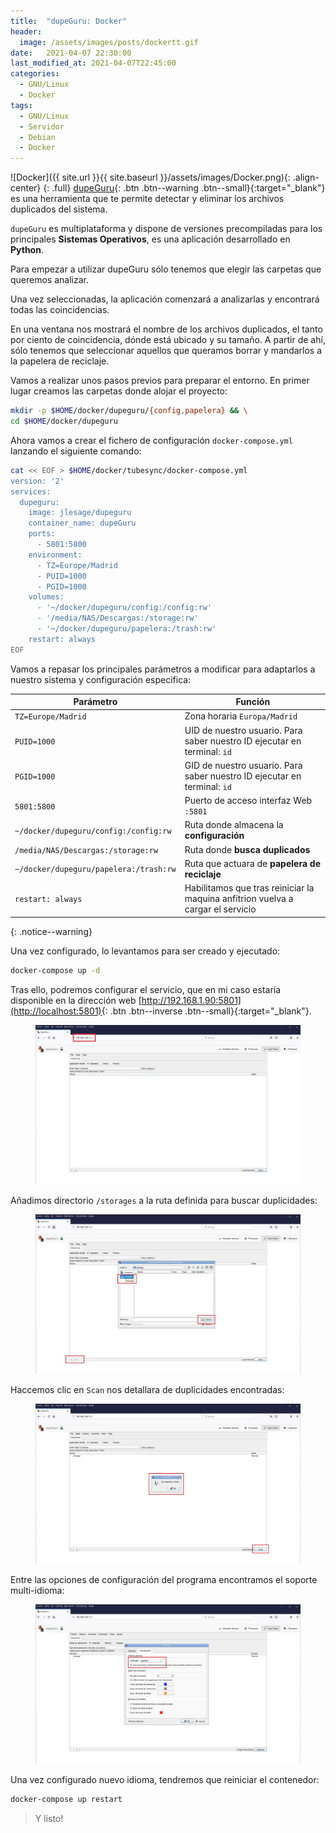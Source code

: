```yaml
---
title:  "dupeGuru: Docker"
header:
  image: /assets/images/posts/dockertt.gif
date:   2021-04-07 22:30:00
last_modified_at: 2021-04-07T22:45:00
categories:
  - GNU/Linux
  - Docker
tags:
  - GNU/Linux
  - Servidor
  - Debian
  - Docker
---
```


![Docker]({{ site.url }}{{ site.baseurl }}/assets/images/Docker.png){: .align-center}
{: .full}
[dupeGuru](https://dupeguru.voltaicideas.net/){: .btn .btn--warning .btn--small}{:target="_blank"} es una herramienta que te permite detectar y eliminar los archivos duplicados del sistema.

`dupeGuru` es multiplataforma y dispone de versiones precompiladas para los principales **Sistemas Operativos**, es una aplicación desarrollado en **Python**.

Para empezar a utilizar dupeGuru sólo tenemos que elegir las carpetas que queremos analizar. 

Una vez seleccionadas, la aplicación comenzará a analizarlas y encontrará todas las coincidencias. 

En una ventana nos mostrará el nombre de los archivos duplicados, el tanto por ciento de coincidencia, dónde está ubicado y su tamaño. A partir de ahí, sólo tenemos que seleccionar aquellos que queramos borrar y mandarlos a la papelera de reciclaje.

Vamos a realizar unos pasos previos para preparar el entorno. En primer lugar creamos las carpetas donde alojar el proyecto:

```bash
mkdir -p $HOME/docker/dupeguru/{config,papelera} && \
cd $HOME/docker/dupeguru
```

Ahora vamos a crear el fichero de configuración `docker-compose.yml` lanzando el siguiente comando:

```bash
cat << EOF > $HOME/docker/tubesync/docker-compose.yml
version: '2'
services:
  dupeguru:
    image: jlesage/dupeguru
    container_name: dupeGuru
    ports:
      - 5801:5800
    environment:
      - TZ=Europe/Madrid
      - PUID=1000
      - PGID=1000
    volumes:
      - '~/docker/dupeguru/config:/config:rw'
      - '/media/NAS/Descargas:/storage:rw'
      - '~/docker/dupeguru/papelera:/trash:rw'
    restart: always
EOF
```

Vamos a repasar los principales parámetros a modificar para adaptarlos a nuestro sistema y configuración especifica:

| Parámetro | Función |
| ------ | ------ |
| `TZ=Europe/Madrid` | Zona horaria `Europa/Madrid` |
| `PUID=1000` | UID de nuestro usuario. Para saber nuestro ID ejecutar en terminal: `id` |
| `PGID=1000` | GID de nuestro usuario. Para saber nuestro ID ejecutar en terminal: `id` |
| `5801:5800` | Puerto de acceso interfaz Web `:5801` |
| `~/docker/dupeguru/config:/config:rw` | Ruta donde almacena la **configuración** |
| `/media/NAS/Descargas:/storage:rw` | Ruta donde **busca duplicados** |
| `~/docker/dupeguru/papelera:/trash:rw` | Ruta que actuara de **papelera de reciclaje** |
| `restart: always` | Habilitamos que tras reiniciar la maquina anfitrion vuelva a cargar el servicio |
{: .notice--warning}

Una vez configurado, lo levantamos para ser creado y ejecutado:

```bash
docker-compose up -d
```

Tras ello, podremos configurar el servicio, que en mi caso estaría disponible en la dirección web [http://192.168.1.90:5801](http://localhost:5801){: .btn .btn--inverse .btn--small}{:target="_blank"}.

<figure>
    <a href="/assets/images/posts/dupeguru1.jpg"><img src="/assets/images/posts/dupeguru1.jpg"></a>
</figure>

Añadimos directorio `/storages` a la ruta definida para buscar duplicidades:

<figure>
    <a href="/assets/images/posts/dupeguru2.jpg"><img src="/assets/images/posts/dupeguru2.jpg"></a>
</figure>

Haccemos clic en `Scan` nos detallara de duplicidades encontradas:

<figure>
    <a href="/assets/images/posts/dupeguru3.jpg"><img src="/assets/images/posts/dupeguru3.jpg"></a>
</figure>

Entre las opciones de configuración del programa encontramos el soporte multi-idioma:

<figure>
    <a href="/assets/images/posts/dupeguru4.jpg"><img src="/assets/images/posts/dupeguru4.jpg"></a>
</figure>

Una vez configurado nuevo idioma, tendremos que reiniciar el contenedor:

```bash
docker-compose up restart
```
> Y listo!
